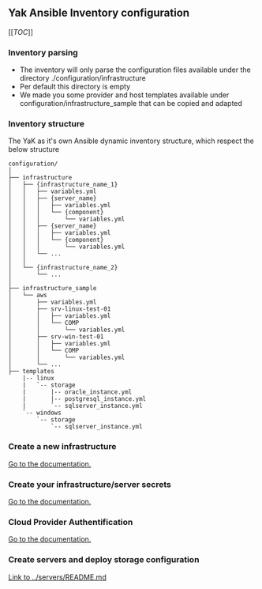 ## Yak Ansible Inventory configuration

[[_TOC_]]

### Inventory parsing

- The inventory will only parse the configuration files available under the directory ./configuration/infrastructure
- Per default this directory is empty
- We made you some provider and host templates available under configuration/infrastructure_sample that can be copied and adapted

### Inventory structure

The YaK as it's own Ansible dynamic inventory structure, which respect the below structure

```
configuration/
│
├── infrastructure
│   ├── {infrastructure_name_1}
│   │   ├── variables.yml
│   │   ├── {server_name}
│   │   │   ├── variables.yml
│   │   │   └── {component}
│   │   │       └── variables.yml
│   │   ├── {server_name}
│   │   │   ├── variables.yml
│   │   │   └── {component}
│   │   │       └── variables.yml
│   │   └── ...
│   │
│   └── {infrastructure_name_2}
│       └── ...
│
├── infrastructure_sample
│   └── aws
│       ├── variables.yml
│       ├── srv-linux-test-01
│       │   ├── variables.yml
│       │   └── COMP
│       │       └── variables.yml
│       ├── srv-win-test-01
│       │   ├── variables.yml
│       │   └── COMP
│       │       └── variables.yml
│       └── ...
├── templates
    |-- linux
    |   `-- storage
    |       |-- oracle_instance.yml
    |       |-- postgresql_instance.yml
    |       `-- sqlserver_instance.yml
    `-- windows
        `-- storage
            `-- sqlserver_instance.yml
```

### Create a new infrastructure

[Go to the documentation.](infrastructure.md)

### Create your infrastructure/server secrets

[Go to the documentation.](secret_management.md)

### Cloud Provider Authentification

[Go to the documentation.](cloud_authentication.md)

### Create servers and deploy storage configuration

[Link to ../servers/README.md](../servers.md)
